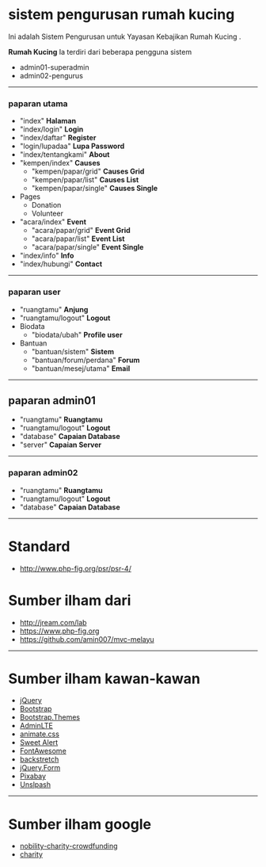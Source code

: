 # sistem pengurusan rumah kucing
Ini adalah Sistem Pengurusan untuk Yayasan Kebajikan Rumah Kucing .

**Rumah Kucing**
Ia terdiri dari beberapa pengguna sistem

* admin01-superadmin
* admin02-pengurus

___
### paparan utama
* "index" **Halaman**
* "index/login" **Login**
* "index/daftar" **Register**
* "login/lupadaa" **Lupa Password**
* "index/tentangkami" **About**
* "kempen/index" **Causes**
  * "kempen/papar/grid" **Causes Grid**
  * "kempen/papar/list" **Causes List**
  * "kempen/papar/single" **Causes Single**
* Pages
  * Donation
  * Volunteer
* "acara/index" **Event**
  * "acara/papar/grid" **Event Grid**
  * "acara/papar/list" **Event List**
  * "acara/papar/single" **Event Single**
* "index/info" **Info**
* "index/hubungi" **Contact**

___
### paparan user
* "ruangtamu" **Anjung**
* "ruangtamu/logout" **Logout**
* Biodata
  * "biodata/ubah" **Profile user**
* Bantuan
  * "bantuan/sistem" **Sistem**
  * "bantuan/forum/perdana" **Forum**
  * "bantuan/mesej/utama" **Email**


___
## paparan admin01
* "ruangtamu" **Ruangtamu**
* "ruangtamu/logout" **Logout**
* "database" **Capaian Database**
* "server" **Capaian Server**

___
### paparan admin02
* "ruangtamu" **Ruangtamu**
* "ruangtamu/logout" **Logout**
* "database" **Capaian Database**

___
# Standard
* http://www.php-fig.org/psr/psr-4/

# Sumber ilham dari
* http://jream.com/lab
* https://www.php-fig.org
* https://github.com/amin007/mvc-melayu

___
# Sumber ilham kawan-kawan
* [jQuery](http://jquery.com)
* [Bootstrap](http://getbootstrap.com)
* [Bootstrap.Themes](http://bootstrap.themes.guide)
* [AdminLTE](https://adminlte.io/themes/AdminLTE)
* [animate.css](https://daneden.github.io/animate.css)
* [Sweet Alert](http://t4t5.github.io/sweetalert)
* [FontAwesome](http://fortawesome.github.io/Font-Awesome)
* [backstretch](http://srobbin.com/jquery-plugins/backstretch)
* [jQuery.Form](http://malsup.com/jquery/form)
* [Pixabay](https://pixabay.com)
* [Unslpash](https://unsplash.com)

___
# Sumber ilham google
* [nobility-charity-crowdfunding](https://themeforest.net/item/nobility-charity-crowdfunding-html5-template/21438467)
* [charity](https://colorlib.com/wp/cat/charity/)
